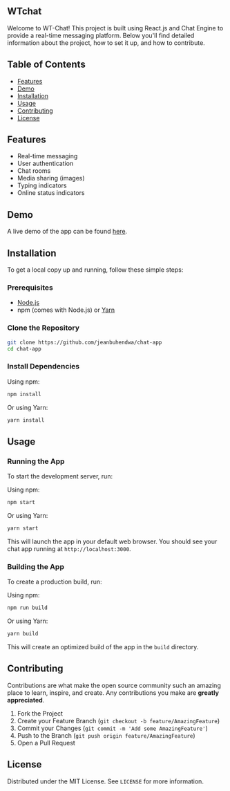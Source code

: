 ## WTchat

Welcome to WT-Chat! This project is built using React.js and Chat Engine to provide a real-time messaging platform. Below you'll find detailed information about the project, how to set it up, and how to contribute.

## Table of Contents

- [Features](#features)
- [Demo](#demo)
- [Installation](#installation)
- [Usage](#usage)
- [Contributing](#contributing)
- [License](#license)

## Features

- Real-time messaging
- User authentication
- Chat rooms
- Media sharing (images)
- Typing indicators
- Online status indicators

## Demo

A live demo of the app can be found [here](https://wtchat.netlify.app/).

## Installation

To get a local copy up and running, follow these simple steps:

### Prerequisites

- [Node.js](https://nodejs.org/en/download/)
- npm (comes with Node.js) or [Yarn](https://classic.yarnpkg.com/en/docs/install/)

### Clone the Repository

```bash
git clone https://github.com/jeanbuhendwa/chat-app
cd chat-app
```

### Install Dependencies

Using npm:

```bash
npm install
```

Or using Yarn:

```bash
yarn install
```

## Usage

### Running the App

To start the development server, run:

Using npm:

```bash
npm start
```

Or using Yarn:

```bash
yarn start
```

This will launch the app in your default web browser. You should see your chat app running at `http://localhost:3000`.

### Building the App

To create a production build, run:

Using npm:

```bash
npm run build
```

Or using Yarn:

```bash
yarn build
```

This will create an optimized build of the app in the `build` directory.

## Contributing

Contributions are what make the open source community such an amazing place to learn, inspire, and create. Any contributions you make are **greatly appreciated**.

1. Fork the Project
2. Create your Feature Branch (`git checkout -b feature/AmazingFeature`)
3. Commit your Changes (`git commit -m 'Add some AmazingFeature'`)
4. Push to the Branch (`git push origin feature/AmazingFeature`)
5. Open a Pull Request

## License

Distributed under the MIT License. See `LICENSE` for more information.
